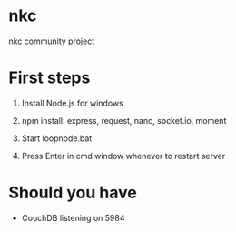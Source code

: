 # nkc
nkc community project

# First steps
  1. Install Node.js for windows
  2. npm install: express, request, nano, socket.io, moment

  3. Start loopnode.bat

  4. Press Enter in cmd window whenever to restart server

# Should you have
  - CouchDB listening on 5984
